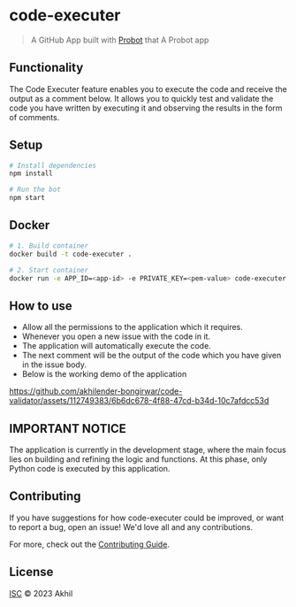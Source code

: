 # code-executer

> A GitHub App built with [Probot](https://github.com/probot/probot) that A Probot app

## Functionality

The Code Executer feature enables you to execute the code and receive the output as a comment below. It allows you to quickly test and validate the code you have written by executing it and observing the results in the form of comments.

## Setup

```sh
# Install dependencies
npm install

# Run the bot
npm start
```

## Docker

```sh
# 1. Build container
docker build -t code-executer .

# 2. Start container
docker run -e APP_ID=<app-id> -e PRIVATE_KEY=<pem-value> code-executer
```
## How to use 

- Allow all the permissions to the application which it requires.
- Whenever you open a new issue with the code in it.
- The application will automatically execute the code.
- The next comment will be the output of the code which you have given in the issue body.
- Below is the working demo of the application
  


https://github.com/akhilender-bongirwar/code-validator/assets/112749383/6b6dc678-4f88-47cd-b34d-10c7afdcc53d



## IMPORTANT NOTICE

The application is currently in the development stage, where the main focus lies on building and refining the logic and functions. At this phase, only Python code is executed by this application.

## Contributing

If you have suggestions for how code-executer could be improved, or want to report a bug, open an issue! We'd love all and any contributions.

For more, check out the [Contributing Guide](CONTRIBUTING.md).

## License

[ISC](LICENSE) © 2023 Akhil
